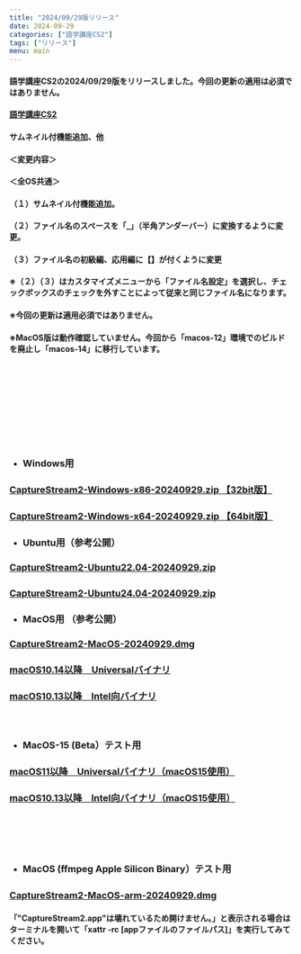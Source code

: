 ```yaml
---
title: "2024/09/29版リリース"
date: 2024-09-29
categories: ["語学講座CS2"]
tags: ["リリース"]
menu: main
---
```

#### 語学講座CS2の2024/09/29版をリリースしました。今回の更新の適用は必須ではありません。
####                
#### [語学講座CS2](https://csreviser.github.io/CaptureStream2/)
####  
####  サムネイル付機能追加、他

#### ＜変更内容＞　　　
#### ＜全OS共通＞
#### （１）サムネイル付機能追加。

#### （２）ファイル名のスペースを「_」（半角アンダーバー）に変換するように変更。

#### （３）ファイル名の初級編、応用編に【】が付くように変更

#### ※（２）（３）はカスタマイズメニューから「ファイル名設定」を選択し、チェックボックスのチェックを外すことによって従来と同じファイル名になります。
#### 
#### ※今回の更新は適用必須ではありません。
#### ※MacOS版は動作確認していません。今回から「macos-12」環境でのビルドを廃止し「macos-14」に移行しています。
####  　　　  
####  　　　  
####  　　　  
####  　
* ### Windows用
### [CaptureStream2-Windows-x86-20240929.zip 【32bit版】](https://github.com/CSReviser/CaptureStream2/releases/download/20240929/CaptureStream2-Windows-x86-20240929.zip)
### [CaptureStream2-Windows-x64-20240929.zip 【64bit版】](https://github.com/CSReviser/CaptureStream2/releases/download/20240929/CaptureStream2-Windows-x64-20240929.zip) 　　　　　　　　　　　　　　　　　　

* ### Ubuntu用（参考公開）     
### [CaptureStream2-Ubuntu22.04-20240929.zip](https://github.com/CSReviser/CaptureStream2/releases/download/20240929/CaptureStream2-Ubuntu-20240929.zip)
### [CaptureStream2-Ubuntu24.04-20240929.zip](https://github.com/CSReviser/CaptureStream2/releases/download/20240929/CaptureStream2-Ubuntu2404-20240929.zip) 　　　　　

* ### MacOS用 （参考公開）  
### [CaptureStream2-MacOS-20240929.dmg](https://github.com/CSReviser/CaptureStream2/releases/download/20240929/CaptureStream2-MacOS-20240929.dmg)
### [macOS10.14以降　Universalバイナリ](https://github.com/CSReviser/CaptureStream2/releases/download/20240929/CaptureStream2-MacOS-qt62-20240929.dmg)
### [macOS10.13以降　Intel向バイナリ](https://github.com/CSReviser/CaptureStream2/releases/download/20240929/CaptureStream2-MacOS-qt5-Intel-20240929.dmg)
####  　　　  
* ### MacOS-15 (Beta）テスト用  
### [macOS11以降　Universalバイナリ（macOS15使用）](https://github.com/CSReviser/CaptureStream2/releases/download/20240929/CaptureStream2-MacOS15-20240929.dmg)
### [macOS10.13以降　Intel向バイナリ（macOS15使用）](https://github.com/CSReviser/CaptureStream2/releases/download/20240929/CaptureStream2-MacOS15-qt5-Intel-20240929.dmg)
####  　　　  
####  　　　  
* ### MacOS (ffmpeg Apple Silicon Binary）テスト用
### [CaptureStream2-MacOS-arm-20240929.dmg](https://github.com/CSReviser/CaptureStream2/releases/download/20240929/CaptureStream2-MacOS-arm-20240929.dmg)　　
#### 「"CaptureStream2.app"は壊れているため開けません。」と表示される場合はターミナルを開いて「xattr -rc [appファイルのファイルパス]」を実行してみてください。
####  　　　  
####  　　　  
####  　　　  
